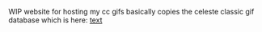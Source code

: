 WIP website for hosting my cc gifs
basically copies the celeste classic gif database which is here: [text](https://github.com/CelesteClassic/gifs)